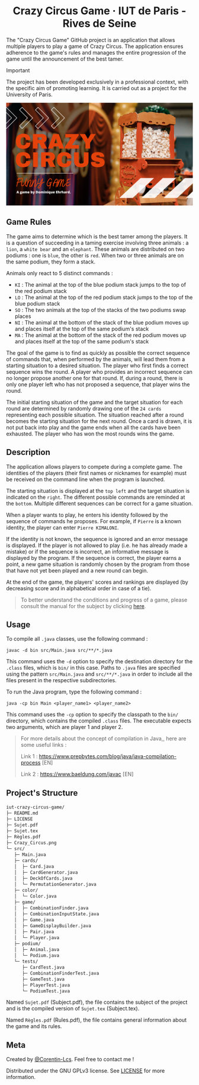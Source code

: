 <h1 align="center">Crazy Circus Game · IUT de Paris - Rives de Seine</h1>

The "Crazy Circus Game" GitHub project is an application that allows multiple players to play a game of Crazy Circus. The application ensures adherence to the game's rules and manages the entire progression of the game until the announcement of the best tamer.

> [!IMPORTANT]  
> The project has been developed exclusively in a professional context, with the specific aim of promoting learning. It is carried out as a project for the University of Paris.

<p align="center">
  <img src="https://github.com/Corentin-Lcs/iut-crazy-circus-game/blob/main/Crazy_Circus.png" alt="Crazy_Circus.png"/>
</p>

## Game Rules

The game aims to determine which is the best tamer among the players. It is a question of succeeding in a taming exercise involving three animals : a `lion`, a `white bear` and an `elephant`. These animals are distributed on two podiums : one is `blue`, the other is `red`. When two or three animals are on the same podium, they form a stack.

Animals only react to 5 distinct commands :

- `KI` : The animal at the top of the blue podium stack jumps to the top of the red podium stack
- `LO` : The animal at the top of the red podium stack jumps to the top of the blue podium stack
- `SO` : The two animals at the top of the stacks of the two podiums swap places
- `NI` : The animal at the bottom of the stack of the blue podium moves up and places itself at the top of the same podium's stack
- `MA` : The animal at the bottom of the stack of the red podium moves up and places itself at the top of the same podium's stack

The goal of the game is to find as quickly as possible the correct sequence of commands that, when performed by the animals, will lead them from a starting situation to a desired situation. The player who first finds a correct sequence wins the round. A player who provides an incorrect sequence can no longer propose another one for that round. If, during a round, there is only one player left who has not proposed a sequence, that player wins the round.

The initial starting situation of the game and the target situation for each round are determined by randomly drawing one of the `24 cards` representing each possible situation. The situation reached after a round becomes the starting situation for the next round. Once a card is drawn, it is not put back into play and the game ends when all the cards have been exhausted. The player who has won the most rounds wins the game.

## Description

The application allows players to compete during a complete game. The identities of the players (their first names or nicknames for example) must be received on the command line when the program is launched.

The starting situation is displayed at the `top left` and the target situation is indicated on the `right`. The different possible commands are reminded at the `bottom`. Multiple different sequences can be correct for a game situation.

When a player wants to play, he enters his identity followed by the sequence of commands he proposes. For example, if `Pierre` is a known identity, the player can enter `Pierre KIMALONI`.

If the identity is not known, the sequence is ignored and an error message is displayed. If the player is not allowed to play (i.e. he has already made a mistake) or if the sequence is incorrect, an informative message is displayed by the program. If the sequence is correct, the player earns a point, a new game situation is randomly chosen by the program from those that have not yet been played and a new round can begin.

At the end of the game, the players' scores and rankings are displayed (by decreasing score and in alphabetical order in case of a tie).

> To better understand the conditions and progress of a game, please consult the manual for the subject by clicking [here](https://github.com/Corentin-Lcs/iut-crazy-circus-game/blob/main/Sujet.pdf).

## Usage

To compile all `.java` classes, use the following command :

```
javac -d bin src/Main.java src/**/*.java
```

This command uses the `-d` option to specify the destination directory for the `.class` files, which is `bin/` in this case. Paths to `.java` files are specified using the pattern `src/Main.java` and `src/**/*.java` in order to include all the files present in the respective subdirectories.

To run the Java program, type the following command :

```
java -cp bin Main <player_name1> <player_name2>
```

This command uses the `-cp` option to specify the classpath to the `bin/` directory, which contains the compiled `.class` files. The executable expects two arguments, which are player 1 and player 2.

> For more details about the concept of compilation in Java,, here are some useful links :
>
> Link 1 : <https://www.prepbytes.com/blog/java/java-compilation-process> [EN]
>
> Link 2 : <https://www.baeldung.com/javac> [EN]

## Project's Structure

```
iut-crazy-circus-game/
├─ README.md
├─ LICENSE
├─ Sujet.pdf
├─ Sujet.tex
├─ Règles.pdf
├─ Crazy_Circus.png
└─ src/
   ├─ Main.java
   ├─ cards/
   │  ├─ Card.java
   │  ├─ CardGenerator.java
   │  ├─ DeckOfCards.java
   │  └─ PermutationGenerator.java
   ├─ color/
   │  └─ Color.java
   ├─ game/
   │  ├─ CombinationFinder.java
   │  ├─ CombinationInputState.java
   │  ├─ Game.java
   │  ├─ GameDisplayBuilder.java
   │  ├─ Pair.java
   │  └─ Player.java
   ├─ podium/
   │  ├─ Animal.java
   │  └─ Podium.java
   └─ tests/
      ├─ CardTest.java
      ├─ CombinationFinderTest.java
      ├─ GameTest.java
      ├─ PlayerTest.java
      └─ PodiumTest.java
```

Named `Sujet.pdf` (Subject.pdf), the file contains the subject of the project and is the compiled version of `Sujet.tex` (Subject.tex).

Named `Règles.pdf` (Rules.pdf), the file contains general information about the game and its rules.

## Meta

Created by [@Corentin-Lcs](https://github.com/Corentin-Lcs). Feel free to contact me !

Distributed under the GNU GPLv3 license. See [LICENSE](https://github.com/Corentin-Lcs/iut-crazy-circus-game/blob/main/LICENSE) for more information.
